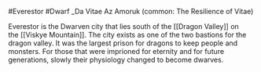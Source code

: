 #Everestor #Dwarf
_Da Vitae Az Amoruk 
(common: The Resilience of Vitae)

Everestor is the Dwarven city that lies south of the [[Dragon Valley]] on the [[Viskye Mountain]]. The city exists as one of the two bastions for the dragon valley. It was the largest prison for dragons to keep people and monsters. For those that were imprioned for eternity and for future generations, slowly their physiology changed to become dwarves.